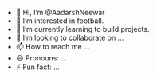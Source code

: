 - 👋 Hi, I’m @AadarshNeewar
- 👀 I’m interested in football.
- 🌱 I’m currently learning to build projects.
- 💞️ I’m looking to collaborate on ...
- 📫 How to reach me ...
- 😄 Pronouns: ...
- ⚡ Fun fact: ...

<!---
AadarshNeewar/AadarshNeewar is a ✨ special ✨ repository because its `README.md` (this file) appears on your GitHub profile.
You can click the Preview link to take a look at your changes.
--->
